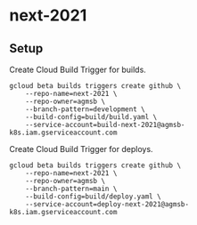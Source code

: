# next-2021

## Setup

Create Cloud Build Trigger for builds. 

```
gcloud beta builds triggers create github \
    --repo-name=next-2021 \
    --repo-owner=agmsb \
    --branch-pattern=development \
    --build-config=build/build.yaml \
    --service-account=build-next-2021@agmsb-k8s.iam.gserviceaccount.com
```
Create Cloud Build Trigger for deploys. 

```
gcloud beta builds triggers create github \
    --repo-name=next-2021 \
    --repo-owner=agmsb \
    --branch-pattern=main \
    --build-config=build/deploy.yaml \
    --service-account=deploy-next-2021@agmsb-k8s.iam.gserviceaccount.com
```